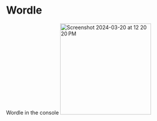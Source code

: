 # Wordle
Wordle in the console
<img width="247" alt="Screenshot 2024-03-20 at 12 20 20 PM" src="https://github.com/Ephimoon/Wordle/assets/157929578/f863b020-e9e7-417c-b347-e3e2cbfec7aa">
